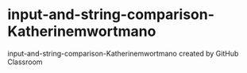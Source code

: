 # input-and-string-comparison-Katherinemwortmano
input-and-string-comparison-Katherinemwortmano created by GitHub Classroom
